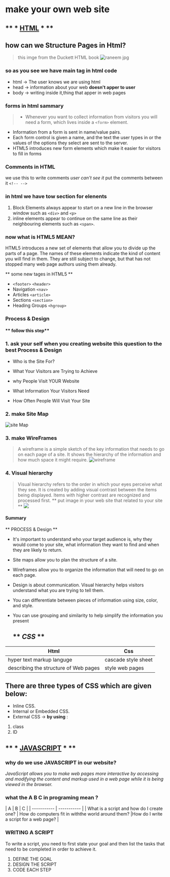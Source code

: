 # make your own web site 


## ** * [HTML]() * ** 
## how can we Structure Pages in Html? 
> this imge from  the Duckett HTML book
![raneem jpg](https://user-images.githubusercontent.com/86605101/126869961-e51a2575-9225-4474-861c-d57277001aa5.jpg)
 
 ### so as you see we have main tag in html code 
* html -> The user knows we are using html
 * head -> information about your web  **doesn't apper to user**  
 * body -> writing inside it,thing that apper in web pages



 ### forms in html sammary 
 >* Whenever you want to collect information from 
visitors you will need a form, which lives inside a 
`<form>` element.
* Information from a form is sent in name/value pairs.
* Each form control is given a name, and the text the 
user types in or the values of the options they select 
are sent to the server.
* HTML5 introduces new form elements which make it 
easier for visitors to fill in forms


 ### Comments in HTML
 we use this to write  comments *user can't see it* put the comments between it `<!-- -->`
 
 ### in html we have tow section for elenents 
 1. Block Elements always appear to start on a new line in 
the browser window such as `<div>`  and `<p>`
2. inline elements appear to continue on the same line as their neighbouring elements such as `<span>`.

### now what is **HTML5** MEAN?

HTML5 introduces a new set of elements that allow you to divide up the parts of a page. The names of these elements indicate the kind of content you will find in them. They are still subject to change, but that has not stopped many web page authors using them already.


   ** some new tages in HTML5 **
   * `<footer>` `<header>`
   * Navigation `<nav>`
   * Articles `<article>`
   * Sections `<section>`
   * Heading Groups `<hgroup>`
### **Process & Design**
#### ** follow this step**
   ### 1. ask your self when you creating website this question to  the best Process & Design
   * Who is the Site For?
* What Your Visitors are Trying to Achieve

* why People Visit YOUR Website
* What Information  Your Visitors Need
* How Often People Will Visit Your Site
 ### 2. make Site Map 
 ![site Map](https://i.pinimg.com/originals/1c/c5/f4/1cc5f4ec000969f11eedf4dbe0f8c9d8.png)
 ### 3. make WireFrames 
 >A wireframe is a simple sketch of the key 
information that needs to go on each page of a 
site. It shows the hierarchy of the information 
and how much space it might require.
 ![wireframe](https://marvel-b1-cdn.bc0a.com/f00000000152158/www.gliffy.com/sites/gliffy/files/image/2020-07/image-blog-how-to-create-a-wireframe.jpg)

 ### 4. Visual hierarchy
 >Visual hierarchy refers to the order in which your eyes perceive what 
they see. It is created by adding visual contrast between the items being 
displayed. Items with higher contrast are recognized and processed first.
 ** put image in your web site that related to your site **
 ![](https://design4users.com/wp-content/uploads/2019/06/food_order_website_design_tubik.png
 )

 #### Summary
** PROCESS & Design **
* It's important to understand who your target audience 
is, why they would come to your site, what information 
they want to find and when they are likely to return.
* Site maps allow you to plan the structure of a site.
* Wireframes allow you to organize the information that 
will need to go on each page.
* Design is about communication. Visual hierarchy helps 
visitors understand what you are trying to tell them.
* You can differentiate between pieces of information 
using size, color, and style. 
* You can use grouping and similarity to help simplify 
the information you present



  ## ** *CSS* **

 | Html      | Css |
| ----------- | ----------- |
| hyper text markup languge  | cascade style sheet       |
| describing the structure of Web pages   | style web pages        |

 ## There are three types of CSS which are given below:
* Inline CSS.
* Internal or Embedded CSS.
* External CSS -> **by using** :
1. class
2. ID

## ** * [JAVASCRIPT](https://www.amazon.com/JavaScript-JQuery-Interactive-Front-End-Development/dp/1118531647) * **
### why do we use JAVASCRIPT in our website?
*JavaScript allows you to make web pages more interactive by accessing and modifying the content and markup used in a web page while it is being viewed in the browser.*
### what the A B C in programing mean ?

| A           | B           | C |
| ----------- | ----------- |
| What is a script and how do I create one?      | How do computers fit in withthe world around them?       |How do I write a script for a web page? |

### WRITING A SCRIPT 
To write a script, you need to first state your goal and then list the tasks that need to be completed in order to achieve it. 

1. DEFINE THE GOAL 
 2. DESIGN THE SCRIPT 
3. CODE EACH STEP 





